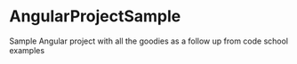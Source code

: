# AngularProjectSample
Sample Angular project with all the goodies as a follow up from code school examples
